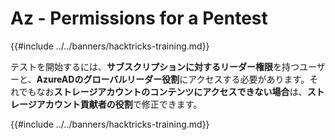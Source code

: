 # Az - Permissions for a Pentest

{{#include ../../banners/hacktricks-training.md}}

テストを開始するには、**サブスクリプションに対するリーダー権限**を持つユーザーと、**AzureADのグローバルリーダー役割**にアクセスする必要があります。それでもなお**ストレージアカウントのコンテンツにアクセスできない場合**は、**ストレージアカウント貢献者の役割**で修正できます。

{{#include ../../banners/hacktricks-training.md}}
